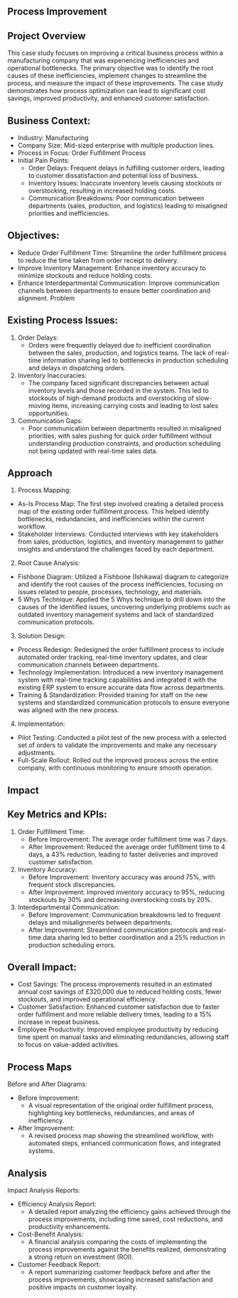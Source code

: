 ## Process Improvement

## Project Overview 
This case study focuses on improving a critical business process within a manufacturing company that was experiencing inefficiencies and operational bottlenecks. The primary objective was to identify the root causes of these inefficiencies, implement changes to streamline the process, and measure the impact of these improvements. The case study demonstrates how process optimization can lead to significant cost savings, improved productivity, and enhanced customer satisfaction.

## Business Context:
* Industry: Manufacturing
* Company Size: Mid-sized enterprise with multiple production lines.
* Process in Focus: Order Fulfillment Process
* Initial Pain Points:
    * Order Delays: Frequent delays in fulfilling customer orders, leading to customer dissatisfaction and potential loss of business.
    * Inventory Issues: Inaccurate inventory levels causing stockouts or overstocking, resulting in increased holding costs.
    * Communication Breakdowns: Poor communication between departments (sales, production, and logistics) leading to misaligned priorities and inefficiencies.

## Objectives:
* Reduce Order Fulfillment Time: Streamline the order fulfillment process to reduce the time taken from order receipt to delivery.
* Improve Inventory Management: Enhance inventory accuracy to minimize stockouts and reduce holding costs.
* Enhance Interdepartmental Communication: Improve communication channels between departments to ensure better coordination and alignment.
Problem

## Existing Process Issues:
1. Order Delays:
    * Orders were frequently delayed due to inefficient coordination between the sales, production, and logistics teams. The lack of real-time information sharing led to bottlenecks in production scheduling and delays in dispatching orders.
2. Inventory Inaccuracies:
    * The company faced significant discrepancies between actual inventory levels and those recorded in the system. This led to stockouts of high-demand products and overstocking of slow-moving items, increasing carrying costs and leading to lost sales opportunities.
3. Communication Gaps:
    * Poor communication between departments resulted in misaligned priorities, with sales pushing for quick order fulfillment without understanding production constraints, and production scheduling not being updated with real-time sales data.

## Approach
1. Process Mapping:
* As-Is Process Map: The first step involved creating a detailed process map of the existing order fulfillment process. This helped identify bottlenecks, redundancies, and inefficiencies within the current workflow.
* Stakeholder Interviews: Conducted interviews with key stakeholders from sales, production, logistics, and inventory management to gather insights and understand the challenges faced by each department.
2. Root Cause Analysis:
* Fishbone Diagram: Utilized a Fishbone (Ishikawa) diagram to categorize and identify the root causes of the process inefficiencies, focusing on issues related to people, processes, technology, and materials.
* 5 Whys Technique: Applied the 5 Whys technique to drill down into the causes of the identified issues, uncovering underlying problems such as outdated inventory management systems and lack of standardized communication protocols.
3. Solution Design:
* Process Redesign: Redesigned the order fulfillment process to include automated order tracking, real-time inventory updates, and clear communication channels between departments.
* Technology Implementation: Introduced a new inventory management system with real-time tracking capabilities and integrated it with the existing ERP system to ensure accurate data flow across departments.
* Training & Standardization: Provided training for staff on the new systems and standardized communication protocols to ensure everyone was aligned with the new process.
4. Implementation:
* Pilot Testing: Conducted a pilot test of the new process with a selected set of orders to validate the improvements and make any necessary adjustments.
* Full-Scale Rollout: Rolled out the improved process across the entire company, with continuous monitoring to ensure smooth operation.

## Impact
## Key Metrics and KPIs:
1. Order Fulfillment Time:
    * Before Improvement: The average order fulfillment time was 7 days.
    * After Improvement: Reduced the average order fulfillment time to 4 days, a 43% reduction, leading to faster deliveries and improved customer satisfaction.
2. Inventory Accuracy:
    * Before Improvement: Inventory accuracy was around 75%, with frequent stock discrepancies.
    * After Improvement: Improved inventory accuracy to 95%, reducing stockouts by 30% and decreasing overstocking costs by 20%.
3. Interdepartmental Communication:
    * Before Improvement: Communication breakdowns led to frequent delays and misalignments between departments.
    * After Improvement: Streamlined communication protocols and real-time data sharing led to better coordination and a 25% reduction in production scheduling errors.

## Overall Impact:
* Cost Savings: The process improvements resulted in an estimated annual cost savings of £320,000 due to reduced holding costs, fewer stockouts, and improved operational efficiency.
* Customer Satisfaction: Enhanced customer satisfaction due to faster order fulfillment and more reliable delivery times, leading to a 15% increase in repeat business.
* Employee Productivity: Improved employee productivity by reducing time spent on manual tasks and eliminating redundancies, allowing staff to focus on value-added activities.

## Process Maps
Before and After Diagrams:
* Before Improvement:
    * A visual representation of the original order fulfillment process, highlighting key bottlenecks, redundancies, and areas of inefficiency.
* After Improvement:
    * A revised process map showing the streamlined workflow, with automated steps, enhanced communication flows, and integrated systems.

## Analysis
Impact Analysis Reports:
* Efficiency Analysis Report:
    * A detailed report analyzing the efficiency gains achieved through the process improvements, including time saved, cost reductions, and productivity enhancements.
* Cost-Benefit Analysis:
    * A financial analysis comparing the costs of implementing the process improvements against the benefits realized, demonstrating a strong return on investment (ROI).
* Customer Feedback Report:
    * A report summarizing customer feedback before and after the process improvements, showcasing increased satisfaction and positive impacts on customer loyalty.
